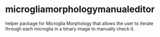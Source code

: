 # microgliamorphologymanualeditor
helper package for Microglia Morphology that allows the user to iterate through each microglia in a binary image to manually check it. 

